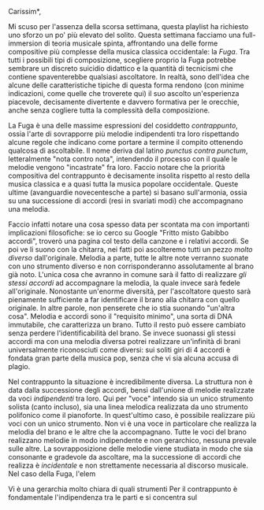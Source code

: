 Carissim*,

Mi scuso per l'assenza della scorsa settimana, questa playlist ha richiesto uno sforzo un po' più elevato del solito. 
Questa settimana facciamo una full-immersion di teoria musicale spinta, affrontando una delle forme compositive più complesse della musica classica occidentale: la *Fuga*.
Tra tutti i possibili tipi di composizione, scegliere proprio la Fuga potrebbe sembrare un discreto suicidio didattico e la quantità di tecnicismi che contiene spaventerebbe qualsiasi ascoltatore. 
In realtà, sono dell'idea che alcune delle caratteristiche tipiche di questa forma rendono (con minime indicazioni, come quelle che troverete qui) il suo ascolto un'esperienza piacevole, decisamente divertente e davvero formativa per le orecchie, anche senza cogliere tutta la complessità della composizione.

La Fuga è una delle massime espressioni del cosiddetto *contrappunto*, ossia l'arte di sovrapporre più melodie indipendenti tra loro rispettando alcune regole che indicano come portare a termine il compito ottenendo qualcosa di ascoltabile. 
Il nome deriva dal latino _punctus contra punctum_, letteralmente "nota contro nota", intendendo il processo con il quale le melodie vengono "incastrate" fra loro. 
Faccio notare che la priorità compositiva del contrappunto è decisamente insolita rispetto al resto della musica classica e a quasi tutta la musica popolare occidentale. 
Queste ultime (avanguardie novecentesche a parte) si basano sull'armonia, ossia su una successione di accordi (resi in svariati modi) che accompagnano una melodia. 

Faccio infatti notare una cosa spesso data per scontata ma con importanti implicazioni filosofiche: se io cerco su Google "Fritto misto Gabibbo accordi", troverò una pagina col testo della canzone e i relativi accordi. Se poi ve li suono con la chitarra, nei fatti poi ascolteremo tutti un pezzo *molto diverso* dall'originale. 
Melodia a parte, tutte le altre note verranno suonate con uno strumento diverso e non corrisponderanno assolutamente al brano già noto. L'unica cosa che avranno in comune sarà il fatto di realizzare _gli stessi accordi_ ad accompagnare la melodia, la quale invece sarà fedele all'originale. 
Nonostante un'enorme diversità, per l'ascoltatore questo sarà pienamente sufficiente a far identificare il brano alla chitarra con quello originale. 
In altre parole, non penserete che io stia suonando "un'altra cosa". Melodia e accordi sono il "requisito minimo", una sorta di DNA immutabile, che caratterizza un brano. Tutto il resto può essere cambiato senza perdere l'identificabilità del brano.
Se invece suonassi gli stessi accordi ma con una melodia diversa potrei realizzare un'infinità di brani universalmente riconosciuti come diversi: sui soliti giri di 4 accordi è fondata gran parte della musica pop, senza che vi sia alcuna accusa di plagio.

Nel contrappunto la situazione è incredibilmente diversa. La struttura non è data dalla successione degli accordi, bensì dall'unione di melodie realizzate da voci _indipendenti_ tra loro.
Qui per "voce" intendo sia un unico strumento solista (canto incluso), sia una linea melodica realizzata da uno strumento polifonico come il pianoforte. In quest'ultimo caso, è possibile realizzare più voci con un unico strumento.
Non vi è una voce in particolare che realizza la melodia del brano e le altre che la accompagnano. Tutte le voci del brano realizzano melodie in modo indipendente e non gerarchico, nessuna prevale sulle altre.
La sovrapposizione delle melodie viene studiata in modo che sia consonante e gradevole da ascoltare, ma la successione di accordi che realizza è _incidentale_ e non strettamente necessaria al discorso musicale.
Nel caso della Fuga, l'elem

 Vi è una gerarchia molto chiara di quali strumenti Per il contrappunto è fondamentale l'indipendenza tra le parti e si concentra sul 
